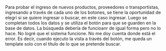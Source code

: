 Para probar el ingreso de nuevos productos, proveedores o transportistas, ingresando a través de cada uno de los botones, se tiene la oportunidad de elegri si se quiere ingresar o buscar, en este caso ingresar. Luego se completan todos los datos y se utiliza el botón para que se guarden en la base de datos.
La búsqueda debería de funcioanr de igual forma pero no lo hace. No logré que el sistema funcione. No me doy cuenta donde está el error. Es decir, cuando ejecuto la vista a través del botón, me queda un template solo con el título de lo que se pretende buscar.